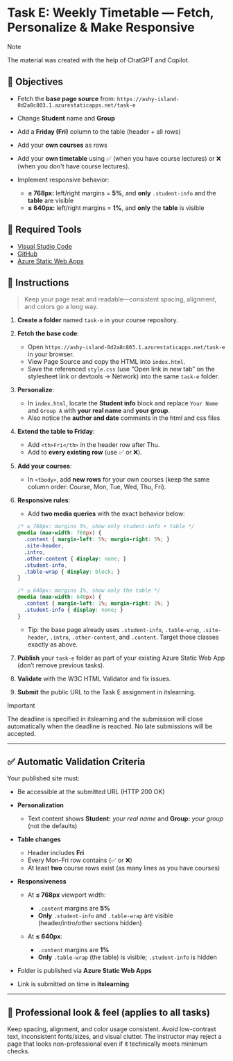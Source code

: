 # Task E: Weekly Timetable — Fetch, Personalize & Make Responsive

> [!NOTE]
> The material was created with the help of ChatGPT and Copilot.

## 🎯 Objectives

* Fetch the **base page source** from: `https://ashy-island-0d2a8c803.1.azurestaticapps.net/task-e`
* Change **Student** name and **Group**
* Add a **Friday (Fri)** column to the table (header + all rows)
* Add your **own courses** as rows
* Add your **own timetable** using ✅ (when you have course lectures) or ❌ (when you don't have course lectures).
* Implement responsive behavior:

  * **≤ 768px:** left/right margins = **5%**, and **only** `.student-info` and the **table** are visible
  * **≤ 640px:** left/right margins = **1%**, and **only** the **table** is visible

## 🧰 Required Tools

* [Visual Studio Code](https://code.visualstudio.com/)
* [GitHub](https://github.com/)
* [Azure Static Web Apps](https://learn.microsoft.com/en-us/azure/static-web-apps/overview)

## 🧪 Instructions

> Keep your page neat and readable—consistent spacing, alignment, and colors go a long way. 

1. **Create a folder** named `task-e` in your course repository.
2. **Fetch the base code**:

   * Open `https://ashy-island-0d2a8c803.1.azurestaticapps.net/task-e` in your browser.
   * View Page Source and copy the HTML into `index.html`.
   * Save the referenced `style.css` (use “Open link in new tab” on the stylesheet link or devtools → Network) into the same `task-e` folder.
3. **Personalize**:

   * In `index.html`, locate the **Student info** block and replace `Your Name` and `Group A` with **your real name** and **your group**.
   * Also notice the **author and date** comments in the html and css files
4. **Extend the table to Friday**:

   * Add `<th>Fri</th>` in the header row after Thu.
   * Add to **every existing row** (use ✅ or ❌).
5. **Add your courses**:
   * In `<tbody>`, add **new rows** for your own courses (keep the same column order: Course, Mon, Tue, Wed, Thu, Fri).
6. **Responsive rules**:

   * Add **two media queries** with the exact behavior below:

   ```css
   /* ≤ 768px: margins 5%, show only student-info + table */
   @media (max-width: 768px) {
     .content { margin-left: 5%; margin-right: 5%; }
     .site-header,
     .intro,
     .other-content { display: none; }
     .student-info,
     .table-wrap { display: block; }
   }

   /* ≤ 640px: margins 1%, show only the table */
   @media (max-width: 640px) {
     .content { margin-left: 1%; margin-right: 1%; }
     .student-info { display: none; }
   }
   ```
   * Tip: the base page already uses `.student-info`, `.table-wrap`, `.site-header`, `.intro`, `.other-content`, and `.content`. Target those classes exactly as above.

7. **Publish** your `task-e` folder as part of your existing Azure Static Web App (don’t remove previous tasks).
8. **Validate** with the W3C HTML Validator and fix issues.
9. **Submit** the public URL to the Task E assignment in itslearning.

> [!IMPORTANT] 
> The deadline is specified in itslearning and the submission will close automatically when the deadline is reached. No late submissions will be accepted.

---

## ✅ Automatic Validation Criteria

Your published site must:

* Be accessible at the submitted URL (HTTP 200 OK)
* **Personalization**

  * Text content shows **Student:** *your real name* and **Group:** *your group* (not the defaults)
* **Table changes**

  * Header includes **Fri**
  * Every Mon-Fri row contains (✅ or ❌)
  * At least **two** course rows exist (as many lines as you have courses)
* **Responsiveness**

  * At **≤ 768px** viewport width:

    * `.content` margins are **5%**
    * **Only** `.student-info` and `.table-wrap` are visible (header/intro/other sections hidden)
  * At **≤ 640px**:

    * `.content` margins are **1%**
    * **Only** `.table-wrap` (the table) is visible; `.student-info` is hidden
* Folder is published via **Azure Static Web Apps**
* Link is submitted on time in **itslearning**

---

## 🌱 Professional look & feel (applies to all tasks)

Keep spacing, alignment, and color usage consistent. Avoid low-contrast text, inconsistent fonts/sizes, and visual clutter. The instructor may reject a page that looks non-professional even if it technically meets minimum checks.